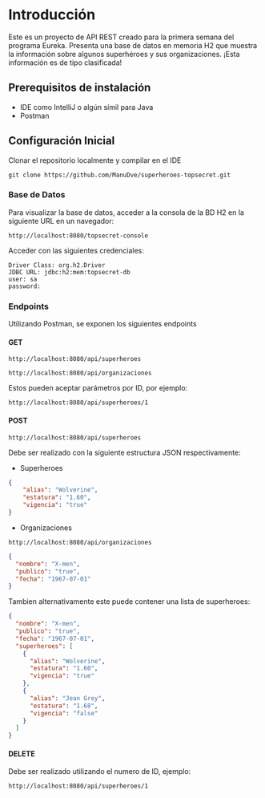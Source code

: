 # Introducción

Este es un proyecto de API REST creado para la primera semana del programa Eureka. Presenta una base de datos en memoria H2 que muestra la información sobre algunos superhéroes y sus organizaciones. ¡Esta información es de tipo clasificada!

## Prerequisitos de instalación

* IDE como IntelliJ o algún símil para Java
* Postman

## Configuración Inicial
Clonar el repositorio localmente y compilar en el IDE
```
git clone https://github.com/ManuDve/superheroes-topsecret.git
```
### Base de Datos
Para visualizar la base de datos, acceder a la consola de la BD H2 en la siguiente URL en un navegador:
```
http://localhost:8080/topsecret-console
```
Acceder con las siguientes credenciales:
```
Driver Class: org.h2.Driver
JDBC URL: jdbc:h2:mem:topsecret-db
user: sa
password: 
```
### Endpoints
Utilizando Postman, se exponen los siguientes endpoints

#### GET
```
http://localhost:8080/api/superheroes
```
```
http://localhost:8080/api/organizaciones
```

Estos pueden aceptar parámetros por ID, por ejemplo:
```
http://localhost:8080/api/superheroes/1
```
#### POST

```
http://localhost:8080/api/superheroes
```

Debe ser realizado con la siguiente estructura JSON respectivamente:
* Superheroes
```json
{
    "alias": "Wolverine",
    "estatura": "1.60",
    "vigencia": "true"
}
```
* Organizaciones
```
http://localhost:8080/api/organizaciones
```
```json
{
  "nombre": "X-men",
  "publico": "true",
  "fecha": "1967-07-01"
}
```
Tambien alternativamente este puede contener una lista de superheroes:
```json
{
  "nombre": "X-men",
  "publico": "true",
  "fecha": "1967-07-01",
  "superheroes": [
    {
      "alias": "Wolverine",
      "estatura": "1.60",
      "vigencia": "true"
    },
    {
      "alias": "Jean Grey",
      "estatura": "1.68",
      "vigencia": "false"
    }
  ]
}
```

#### DELETE
Debe ser realizado utilizando el numero de ID, ejemplo:
```
http://localhost:8080/api/superheroes/1
```
